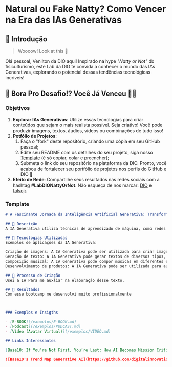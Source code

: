 # Natural ou Fake Natty? Como Vencer na Era das IAs Generativas

## 🚀 Introdução

> Woooow! Look at this 👀

Olá pessoal, Venilton da DIO aqui! Inspirado na hype _"Natty or Not"_ do fisiculturismo, este Lab da DIO te convida a conhecer o mundo das IAs Generativas, explorando o potencial dessas tendências tecnológicas incríveis!

## 🎯 Bora Pro Desafio!? Você Já Venceu 💪🤓

### Objetivos

1. **Explorar IAs Generativas**: Utilize essas tecnologias para criar conteúdos que sejam o mais realista possível. Seja criativo! Você pode produzir imagens, textos, áudios, vídeos ou combinações de tudo isso!
1. **Potfólio de Projetos**:
    1. Faça o "fork" deste repositório, criando uma cópia em seu GitHub pessoal;
    2. Edite seu README com os detalhes do seu projeto, siga nosso [Template](#template) (é só copiar, colar e preencher);
    3. Submeta o link do seu repositório na plataforma da DIO. Pronto, você acabou de fortalecer seu portfólio de projetos nos perfis do GitHub e DIO 🚀
1. **Efeito de Rede**: Compartilhe seus resultados nas redes sociais com a hashtag **#LabDIONattyOrNot**. Não esqueça de nos marcar: [DIO](https://www.linkedin.com/school/dio-makethechange) e [falvojr](https://www.linkedin.com/in/falvojr).

### Template

```markdown
# A Fascinante Jornada da Inteligência Artificial Generativa: Transformando Ideias em Realidade :)

## 📒 Descrição
A IA Generativa utiliza técnicas de aprendizado de máquina, como redes neurais artificiais, para analisar e aprender com grandes conjuntos de dados. Ao "desvendar" os padrões e as relações presentes nesses dados, a IA é capaz de gerar novos conteúdos que seguem a mesma lógica e estilo, mas de forma original e inovadora.

## 🤖 Tecnologias Utilizadas
Exemplos de aplicações da IA Generativa:

Criação de imagens: A IA Generativa pode ser utilizada para criar imagens realistas e criativas, como paisagens, retratos, objetos e até mesmo obras de arte abstratas. Isso abre um leque de possibilidades para áreas como design gráfico, marketing, entretenimento e até mesmo pesquisa científica.
Geração de texto: A IA Generativa pode gerar textos de diversos tipos, como artigos, poemas, roteiros, e-mails e até mesmo código. Isso pode ser útil para diversas tarefas, como redação de conteúdo, tradução automática, criação de chatbots e desenvolvimento de software.
Composição musical: A IA Generativa pode compor músicas em diferentes estilos, desde clássica até eletrônica. Isso pode ser utilizado para criar trilhas sonoras para filmes, jogos e outros projetos multimídia, além de auxiliar compositores profissionais em seu processo criativo.
Desenvolvimento de produtos: A IA Generativa pode ser utilizada para auxiliar no desenvolvimento de novos produtos, desde a concepção inicial até a otimização do design e da funcionalidade. Isso pode acelerar o processo de desenvolvimento e levar à criação de produtos mais inovadores e eficientes.s

## 🧐 Processo de Criação
Usei a IA Para me auxliar na elaboração desse texto.

## 🚀 Resultados
Com esse bootcamp me desenvolvi muito profissionalmente



### Exemplos e Insigths

- [E-BOOK](/exemplos/E-BOOK.md)
- [Podcast](/exemplos/PODCAST.md)
- [Vídeo (Avatar Virtual)](/exemplos/VIDEO.md)

## Links Interessantes

[Base10: If You’re Not First, You’re Last: How AI Becomes Mission Critical](https://base10.vc/post/generative-ai-mission-critical/)

![Base10's Trend Map Generative AI](https://github.com/digitalinnovationone/lab-natty-or-not/assets/730492/f4df26e8-f8f7-4419-8252-c69d73ea930c)
